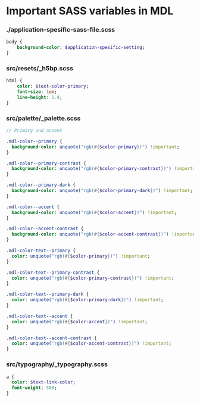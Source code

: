 # Important SASS variables in MDL

### ./application-spesific-sass-file.scss
```sass
body {
    background-color: $application-spesific-setting;
}
```

### src/resets/_h5bp.scss
```sass
html {
    color: $text-color-primary;
    font-size: 1em;
    line-height: 1.4;
}
```

### src/palette/_palette.scss
```sass
// Primary and accent

.mdl-color--primary {
  background-color: unquote("rgb(#{$color-primary})") !important;
}

.mdl-color--primary-contrast {
  background-color: unquote("rgb(#{$color-primary-contrast})") !important;
}

.mdl-color--primary-dark {
  background-color: unquote("rgb(#{$color-primary-dark})") !important;
}

.mdl-color--accent {
  background-color: unquote("rgb(#{$color-accent})") !important;
}

.mdl-color--accent-contrast {
  background-color: unquote("rgb(#{$color-accent-contrast})") !important;
}

.mdl-color-text--primary {
  color: unquote("rgb(#{$color-primary})") !important;
}

.mdl-color-text--primary-contrast {
  color: unquote("rgb(#{$color-primary-contrast})") !important;
}

.mdl-color-text--primary-dark {
  color: unquote("rgb(#{$color-primary-dark})") !important;
}

.mdl-color-text--accent {
  color: unquote("rgb(#{$color-accent})") !important;
}

.mdl-color-text--accent-contrast {
  color: unquote("rgb(#{$color-accent-contrast})") !important;
}
```


### src/typography/_typography.scss
```sass
a {
  color: $text-link-color;
  font-weight: 500;
}
```
